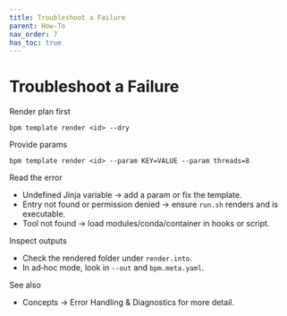 ```yaml
---
title: Troubleshoot a Failure
parent: How-To
nav_order: 7
has_toc: true
---
```


# Troubleshoot a Failure

Render plan first
```
bpm template render <id> --dry
```

Provide params
```
bpm template render <id> --param KEY=VALUE --param threads=8
```

Read the error
- Undefined Jinja variable → add a param or fix the template.
- Entry not found or permission denied → ensure `run.sh` renders and is executable.
- Tool not found → load modules/conda/container in hooks or script.

Inspect outputs
- Check the rendered folder under `render.into`.
- In ad‑hoc mode, look in `--out` and `bpm.meta.yaml`.

See also
- Concepts → Error Handling & Diagnostics for more detail.

